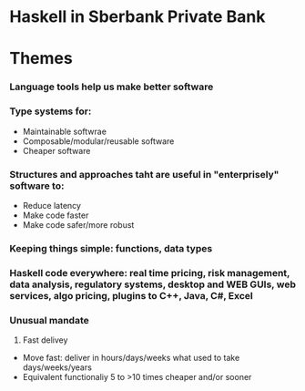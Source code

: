 Haskell in Sberbank Private Bank
====================================

Themes
====================================
### Language tools help us make better software

### Type systems for:
* Maintainable softwrae
* Composable/modular/reusable software
* Cheaper software

### Structures and approaches taht are useful in "enterprisely" software to:
* Reduce latency
* Make code faster
* Make code safer/more robust

### Keeping things simple: functions, data types

### Haskell code everywhere: real time pricing, risk management, data analysis, regulatory systems, desktop and WEB GUIs, web services, algo pricing, plugins to C++, Java, C#, Excel

### Unusual mandate
1. Fast delivey
  * Move fast: deliver in hours/days/weeks what used to take days/weeks/years
  * Equivalent functionaliy 5 to >10 times cheaper and/or sooner

